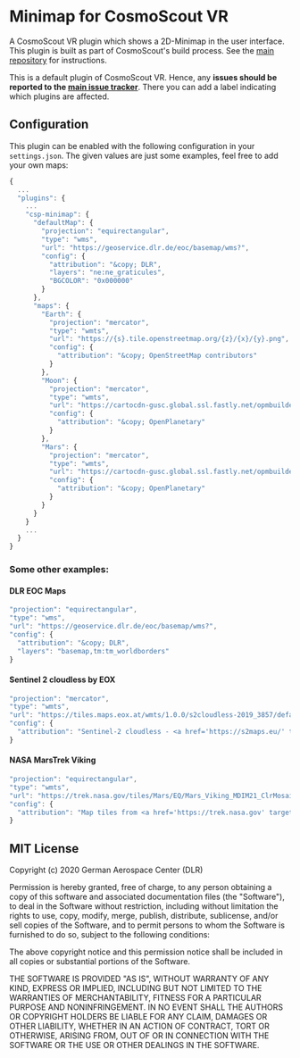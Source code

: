 # Minimap for CosmoScout VR

A CosmoScout VR plugin which shows a 2D-Minimap in the user interface. This plugin is built as part of CosmoScout's build process. See the [main repository](https://github.com/cosmoscout/cosmoscout-vr) for instructions.

This is a default plugin of CosmoScout VR. Hence, any **issues should be reported to the [main issue tracker](https://github.com/cosmoscout/cosmoscout-vr/issues)**. There you can add a label indicating which plugins are affected.

## Configuration

This plugin can be enabled with the following configuration in your `settings.json`.
The given values are just some examples, feel free to add your own maps:

```javascript
{
  ...
  "plugins": {
    ...
    "csp-minimap": {
      "defaultMap": {
        "projection": "equirectangular",
        "type": "wms",
        "url": "https://geoservice.dlr.de/eoc/basemap/wms?",
        "config": {
          "attribution": "&copy; DLR",
          "layers": "ne:ne_graticules",
          "BGCOLOR": "0x000000"
        }
      },
      "maps": {
        "Earth": {
          "projection": "mercator",
          "type": "wmts",
          "url": "https://{s}.tile.openstreetmap.org/{z}/{x}/{y}.png",
          "config": {
            "attribution": "&copy; OpenStreetMap contributors"
          }
        },
        "Moon": {
          "projection": "mercator",
          "type": "wmts",
          "url": "https://cartocdn-gusc.global.ssl.fastly.net/opmbuilder/api/v1/map/named/opm-moon-basemap-v0-1/all/{z}/{x}/{y}.png",
          "config": {
            "attribution": "&copy; OpenPlanetary"
          }
        },
        "Mars": {
          "projection": "mercator",
          "type": "wmts",
          "url": "https://cartocdn-gusc.global.ssl.fastly.net/opmbuilder/api/v1/map/named/opm-mars-basemap-v0-2/all/{z}/{x}/{y}.png",
          "config": {
            "attribution": "&copy; OpenPlanetary"
          }
        }
      }
    }
    ...
  }
}
```

### Some other examples:

#### DLR EOC Maps
```javascript
"projection": "equirectangular",
"type": "wms",
"url": "https://geoservice.dlr.de/eoc/basemap/wms?",
"config": {
  "attribution": "&copy; DLR",
  "layers": "basemap,tm:tm_worldborders"
}
```

#### Sentinel 2 cloudless by EOX
```javascript
"projection": "mercator",
"type": "wmts",
"url": "https://tiles.maps.eox.at/wmts/1.0.0/s2cloudless-2019_3857/default/g/{z}/{y}/{x}.jpg",
"config": {
  "attribution": "Sentinel-2 cloudless - <a href='https://s2maps.eu/' target='_blank'>s2maps.eu</a> by <a href='https://eox.at/' target='_blank'>EOX IT Services GmbH</a> (Contains modified Copernicus Sentinel data 2019)"
}
```

#### NASA MarsTrek Viking
```javascript
"projection": "equirectangular",
"type": "wmts",
"url": "https://trek.nasa.gov/tiles/Mars/EQ/Mars_Viking_MDIM21_ClrMosaic_global_232m/1.0.0/default/default028mm/{z}/{y}/{x}.jpg",
"config": {
  "attribution": "Map tiles from <a href='https://trek.nasa.gov' target='_blank'>trek.nasa.gov</a>"
}
```

## MIT License

Copyright (c) 2020 German Aerospace Center (DLR)

Permission is hereby granted, free of charge, to any person obtaining a copy
of this software and associated documentation files (the "Software"), to deal
in the Software without restriction, including without limitation the rights
to use, copy, modify, merge, publish, distribute, sublicense, and/or sell
copies of the Software, and to permit persons to whom the Software is
furnished to do so, subject to the following conditions:

The above copyright notice and this permission notice shall be included in all
copies or substantial portions of the Software.

THE SOFTWARE IS PROVIDED "AS IS", WITHOUT WARRANTY OF ANY KIND, EXPRESS OR
IMPLIED, INCLUDING BUT NOT LIMITED TO THE WARRANTIES OF MERCHANTABILITY,
FITNESS FOR A PARTICULAR PURPOSE AND NONINFRINGEMENT. IN NO EVENT SHALL THE
AUTHORS OR COPYRIGHT HOLDERS BE LIABLE FOR ANY CLAIM, DAMAGES OR OTHER
LIABILITY, WHETHER IN AN ACTION OF CONTRACT, TORT OR OTHERWISE, ARISING FROM,
OUT OF OR IN CONNECTION WITH THE SOFTWARE OR THE USE OR OTHER DEALINGS IN THE
SOFTWARE.
